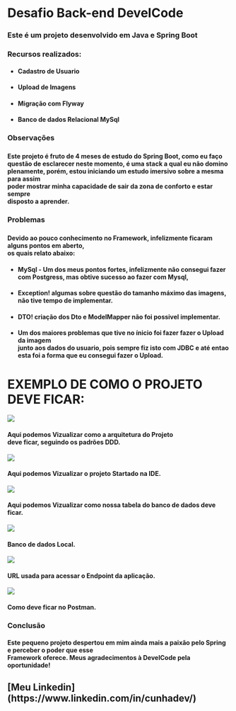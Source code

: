 <h1>Desafio Back-end DevelCode</h1>

<h3>Este é um projeto desenvolvido em Java e Spring Boot</h3>

<h3>Recursos realizados:</h3>
<ul>
  <li>
    <h4>Cadastro de Usuario</h4>
  </li>
  <li>
    <h4>Upload de Imagens</h4>
  </li>
  <li>
    <h4>Migração com Flyway</h4>
  </li>
   <li>
    <h4>Banco de dados Relacional MySql</h4>
  </li>
</ul>

<h3>Observações<h3>
  <h4>Este projeto é fruto de 4 meses de estudo do Spring Boot, como eu faço<br>
   questão de esclarecer neste momento, é uma stack a qual eu não domino<br>
   plenamente, porém, estou iniciando um estudo imersivo sobre a mesma para assim <br>
   poder mostrar minha capacidade de sair da zona de conforto e estar sempre<br>
   disposto a aprender.</h4>

<h3>Problemas<h3>
  <h4>Devido ao pouco conhecimento no Framework, infelizmente ficaram alguns pontos em aberto,<br>
  os quais relato abaixo:</h4>
  <ul>
   <li>
    <h4>MySql - Um dos meus pontos fortes, infelizmente não consegui fazer com Postgress, mas obtive sucesso ao fazer com Mysql,
    </h4>
  </li>
    <li>
    <h4> Exception! algumas sobre questão do tamanho máximo das imagens, não tive tempo de implementar.
    </h4>
  </li>
      </li>
    <li>
    <h4> DTO! criação dos Dto e ModelMapper não foi possivel implementar.
    </h4>
  </li>
    <li>
    <h4>Um dos maiores problemas que tive no ínicio foi fazer fazer o Upload da imagem<br>
    junto aos dados do usuario, pois sempre fiz isto com JDBC e até entao<br>
    esta foi a forma que eu consegui fazer o Upload.
    </h4>
  </li>
</ul>

  <h1> EXEMPLO DE COMO O PROJETO DEVE FICAR: </h1>
  
   <img src="https://github.com/cunhaDev/teste_develCode/blob/main/src/main/resources/example/projeto.PNG">
   <h4>Aqui podemos Vizualizar como a arquitetura do Projeto<br>
deve ficar, seguindo os padrões DDD.</h4>

   <img src="https://github.com/cunhaDev/teste_develCode/blob/main/src/main/resources/example/telaIDE.PNG">
   <h4>Aqui podemos Vizualizar o projeto Startado na IDE.</h4>
   
   <img src="https://github.com/cunhaDev/teste_develCode/blob/main/src/main/resources/example/tblBanco.PNG">
   <h4>Aqui podemos Vizualizar como nossa tabela do banco de dados deve ficar.</h4>
   
   <img src="https://github.com/cunhaDev/teste_develCode/blob/main/src/main/resources/example/banco%20de%20dados.PNG">
   <h4>Banco de dados Local.</h4>
   
   <img src="https://github.com/cunhaDev/teste_develCode/blob/main/src/main/resources/example/url.PNG">
   <h4>URL usada para acessar o Endpoint da aplicação.</h4>
   
   <img src="https://github.com/cunhaDev/teste_develCode/blob/main/src/main/resources/example/postman.PNG">
   <h4>Como deve ficar no Postman.</h4>
   
     
   <h3>Conclusão</h3>
  <h4>Este pequeno projeto despertou em mim ainda mais a paixão pelo Spring e perceber o poder que esse <br>
  Framework oferece. Meus agradecimentos à DevelCode pela oportunidade!</h4>

<h2> [Meu Linkedin](https://www.linkedin.com/in/cunhadev/) </h2>
